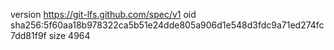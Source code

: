 version https://git-lfs.github.com/spec/v1
oid sha256:5f60aa18b978322ca5b51e24dde805a906d1e548d3fdc9a71ed274fc7dd81f9f
size 4964
